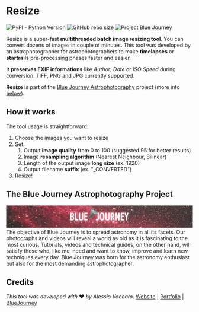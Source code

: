 # Resize
![PyPI - Python Version](https://img.shields.io/pypi/pyversions/Pillow?color=Red&style=flat-square) ![GitHub repo size](https://img.shields.io/github/repo-size/ilvacca/Resize?style=flat-square) ![Project Blue Journey](https://img.shields.io/badge/Project-Blue%20Journey-important?style=flat-square)

Resize is a super-fast **multithreaded batch image resizing tool**. You can convert dozens of images in couple of minutes. This tool was developed by an astrophotographer for astrophotographers to make **timelapses** or **startrails** pre-processing phases faster and easier.

It **preserves EXIF informations** like *Author*, *Date* or *ISO Speed* during conversion. TIFF, PNG and JPG currently supported.

**Resize** is part of the [Blue Journey Astrophotography](https://www.bluejourneyastro.com) project (more info [below](#the-blue-journey-astrophotography-project)).

## How it works
The tool usage is straightforward:

1. Choose the images you want to resize
2. Set:
	1. Output **image quality** from 0 to 100 (suggested 95 for better results)
	2. Image **resampling algorithm** (Nearest Neighbour, Bilinear)
	3. Length of the output image **long size** (ex. 1920)
	4. Output filename **suffix** (ex. "_CONVERTED")
3. Resize!

## The Blue Journey Astrophotography Project
![Blue Journey Astrophotography Header](https://github.com/ilvacca/Resize/blob/master/images/blue-journey-header.jpg)
The objective of Blue Journey is to spread astronomy in all its facets. Our photographs and videos will reveal a world as old as it is fascinating to the most curious. Tutorials, videos and technical guides, on the other hand, will satisfy those who, like me, need and want to know, improve and learn new techniques every day. Blue Journey was born for the astronomy enthusiast but also for the most demanding astrophotographer.

## Credits

*This tool was developed with* ❤ *by Alessio Vaccaro*.
[Website](https://www.alessiovaccaro.com) | [Portfolio](https://www.alessiovaccarophoto.com) | [BlueJourney](https://www.bluejourneyastro.com)
